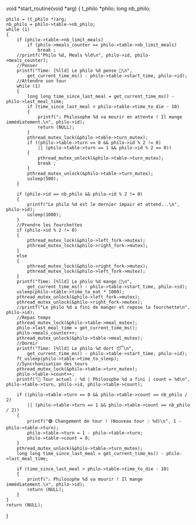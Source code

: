 void	*start_routine(void *arg)
{
	t_philo		*philo;
	long		nb_philo;

	philo = (t_philo *)arg;
	nb_philo = philo->table->nb_philo;
	while (1)
	{
		if (philo->table->nb_limit_meals)
			if (philo->meals_counter == philo->table->nb_limit_meals)
				break ;
		//printf("Philo %d, Meals %ld\n", philo->id, philo->meals_counter);
		//Penser
		printf("Time: [%lld] Le philo %d pense 🧠\n",
			get_current_time_ms() - philo->table->start_time, philo->id);
		//Attendre son tour
		while (1)
		{
			long long time_since_last_meal = get_current_time_ms() - philo->last_meal_time;
			if (time_since_last_meal > philo->table->time_to_die - 10)
			{
				printf("⚠️ Philosophe %d va mourir en attente ! Il mange immédiatement.\n", philo->id);
				return (NULL);
			}
			pthread_mutex_lock(&philo->table->turn_mutex);
			if ((philo->table->turn == 0 && philo->id % 2 != 0)
				|| (philo->table->turn == 1 && philo->id % 2 == 0))
			{
				pthread_mutex_unlock(&philo->table->turn_mutex);
				break ;
			}
			pthread_mutex_unlock(&philo->table->turn_mutex);
			usleep(500);
		}

		if (philo->id == nb_philo && philo->id % 2 != 0)
		{
			printf("Le philo %d est le dernier impair et attend...\n", philo->id);
			usleep(1000);
		}
		//Prendre les fourchettes
		if (philo->id % 2 != 0)
		{
			pthread_mutex_lock(&philo->left_fork->mutex);
			pthread_mutex_lock(&philo->right_fork->mutex);
		}
		else
		{
			pthread_mutex_lock(&philo->right_fork->mutex);
			pthread_mutex_lock(&philo->left_fork->mutex);
		}
		printf("Time: [%lld] Le philo %d mange 🍝\n",
			get_current_time_ms() - philo->table->start_time, philo->id);
		usleep(philo->table->time_to_eat * 1000);
		pthread_mutex_unlock(&philo->left_fork->mutex);
		pthread_mutex_unlock(&philo->right_fork->mutex);
		//printf("Le philo %d a fini de manger et repose la fourchette\n", philo->id);
		//Repas temps
		pthread_mutex_lock(&philo->table->meal_mutex);
		philo->last_meal_time = get_current_time_ms();
		philo->meals_counter++;
		pthread_mutex_unlock(&philo->table->meal_mutex);
		//Dormir
		printf("Time: [%lld] Le philo %d dort 😴\n",
			get_current_time_ms() - philo->table->start_time, philo->id);
		ft_usleep(philo->table->time_to_sleep);
		//Syncrhonisation des tours
		pthread_mutex_lock(&philo->table->turn_mutex);
		philo->table->count++;
		printf("🔄 Tour actuel : %d | Philosophe %d a fini | count = %d\n", philo->table->turn, philo->id, philo->table->count);

		if ((philo->table->turn == 0 && philo->table->count == nb_philo / 2)
			|| (philo->table->turn == 1 && philo->table->count == nb_philo / 2))
		{
			printf("🟢 Changement de tour ! (Nouveau tour : %d)\n", 1 - philo->table->turn);
			philo->table->turn = 1 - philo->table->turn;
			philo->table->count = 0;
		}
		pthread_mutex_unlock(&philo->table->turn_mutex);
		long long time_since_last_meal = get_current_time_ms() - philo->last_meal_time;

		if (time_since_last_meal > philo->table->time_to_die - 10)
		{
			printf("⚠️ Philosophe %d va mourir ! Il mange immédiatement.\n", philo->id);
			return (NULL);
		}
	}
	return (NULL);
}